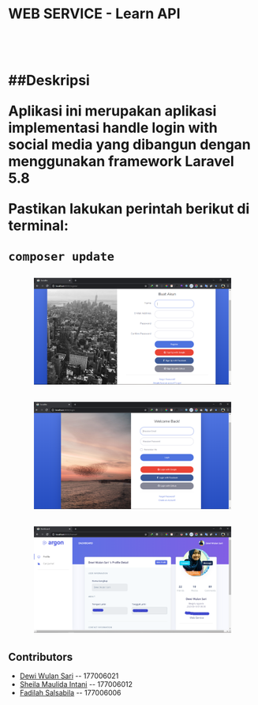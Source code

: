 <h1>WEB SERVICE - Learn API <h1><br>

##Deskripsi

Aplikasi ini merupakan aplikasi implementasi <b>handle login with social media</b> yang dibangun dengan menggunakan framework Laravel 5.8

Pastikan lakukan perintah berikut di terminal:
```console
composer update
```

<p align="center"><img src="Dokumentasi/register.png" width="400"></p>
<p align="center"><img src="Dokumentasi/login.png" width="400"></p>
<p align="center"><img src="Dokumentasi/home_google.png" width="400"></p>


## Contributors
- [Dewi Wulan Sari](https://github.com/dewiwss) -- 177006021
- [Sheila Maulida Intani](https://github.com/sheilamaulidaintani) -- 177006012
- [Fadilah Salsabila](https://github.com/fadilahsalsa) -- 177006006

